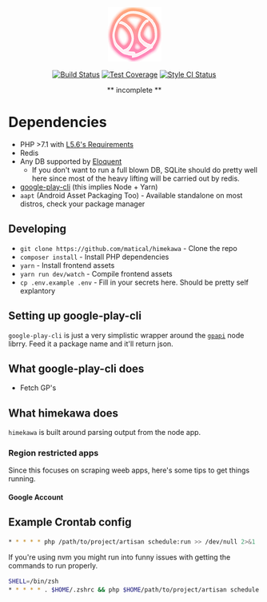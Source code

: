 <p align="center"><img src="https://raw.githubusercontent.com/matical/himekawa/master/public/favicon.png"></p>
<p align="center">
    <a href="https://travis-ci.org/matical/himekawa"><img src="https://img.shields.io/travis/matical/himekawa.svg?style=flat-square" alt="Build Status" title="Build Status"></a>
    <a href="https://coveralls.io/github/matical/himekawa?branch=master"><img src="https://img.shields.io/coveralls/github/matical/himekawa/master.svg?style=flat-square" alt="Test Coverage" title="Test Coverage"></a>
    <a href="https://styleci.io/repos/103241043"><img src="https://styleci.io/repos/103241043/shield?branch=master" alt="Style CI Status" title="Style CI Status"></a>
</p>

<p align="center">** incomplete **</p>

# Dependencies
* PHP >7.1 with [L5.6's Requirements](https://laravel.com/docs/5.6#installation)
* Redis
* Any DB supported by [Eloquent](https://laravel.com/docs/5.6/database#introduction)
    - If you don't want to run a full blown DB, SQLite should do pretty well here since most of the heavy lifting will be carried
    out by redis.
* [google-play-cli](https://github.com/dweinstein/node-google-play-cli) (this implies Node + Yarn)
* `aapt` (Android Asset Packaging Too) - Available standalone on most distros, check your package manager

## Developing
* `git clone https://github.com/matical/himekawa` - Clone the repo
* `composer install` - Install PHP dependencies
* `yarn` - Install frontend assets
* `yarn run dev/watch` - Compile frontend assets
* `cp .env.example .env` - Fill in your secrets here. Should be pretty self explantory

## Setting up google-play-cli
`google-play-cli` is just a very simplistic wrapper around the [`gpapi`](https://github.com/dweinstein/node-google-play) node librry. Feed it a package name and it'll return json.

## What google-play-cli does
* Fetch GP's

## What himekawa does
`himekawa` is built around parsing output from the node app.

### Region restricted apps
Since this focuses on scraping weeb apps, here's some tips to get things running.

#### Google Account


## Example Crontab config
```sh
* * * * * php /path/to/project/artisan schedule:run >> /dev/null 2>&1
```

If you're using nvm you might run into funny issues with getting the commands to run properly.
```sh
SHELL=/bin/zsh
* * * * * . $HOME/.zshrc && php $HOME/path/to/project/artisan schedule:run >> /dev/null 2>&1
```
